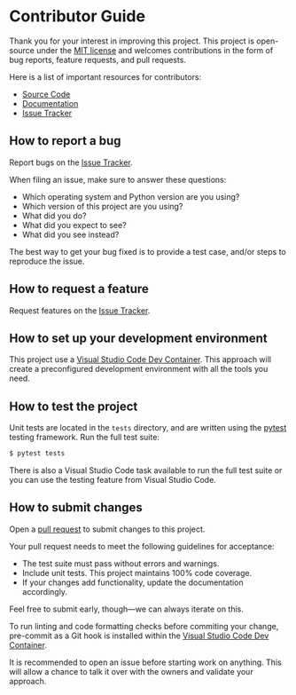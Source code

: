 # Contributor Guide

Thank you for your interest in improving this project.
This project is open-source under the [MIT license](https://opensource.org/licenses/MIT) and
welcomes contributions in the form of bug reports, feature requests, and pull requests.

Here is a list of important resources for contributors:

- [Source Code](https://github.com/mib1185/py-synologydsm-api)
- [Documentation](https://github.com/mib1185/py-synologydsm-api#readme)
- [Issue Tracker](https://github.com/mib1185/py-synologydsm-api/issues)

## How to report a bug

Report bugs on the [Issue Tracker](https://github.com/mib1185/py-synologydsm-api/issues).

When filing an issue, make sure to answer these questions:

- Which operating system and Python version are you using?
- Which version of this project are you using?
- What did you do?
- What did you expect to see?
- What did you see instead?

The best way to get your bug fixed is to provide a test case,
and/or steps to reproduce the issue.

## How to request a feature

Request features on the [Issue Tracker](https://github.com/mib1185/py-synologydsm-api/issues).

## How to set up your development environment

This project use a [Visual Studio Code Dev Container](https://code.visualstudio.com/docs/devcontainers/containers).
This approach will create a preconfigured development environment with all the tools you need.

## How to test the project

Unit tests are located in the `tests` directory, and are written using the [pytest](https://pytest.readthedocs.io/) testing framework.
Run the full test suite:

```bash
$ pytest tests
```

There is also a Visual Studio Code task available to run the full test suite or you can use the testing feature from Visual Studio Code.

## How to submit changes

Open a [pull request](https://github.com/mib1185/py-synologydsm-api/pulls) to submit changes to this project.

Your pull request needs to meet the following guidelines for acceptance:

- The test suite must pass without errors and warnings.
- Include unit tests. This project maintains 100% code coverage.
- If your changes add functionality, update the documentation accordingly.

Feel free to submit early, though—we can always iterate on this.

To run linting and code formatting checks before commiting your change, pre-commit as a Git hook is installed within the [Visual Studio Code Dev Container](https://code.visualstudio.com/docs/devcontainers/containers).

It is recommended to open an issue before starting work on anything.
This will allow a chance to talk it over with the owners and validate your approach.
